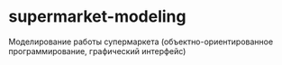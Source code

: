 # supermarket-modeling
Моделирование работы супермаркета (объектно-ориентированное программирование, графический интерфейс)
